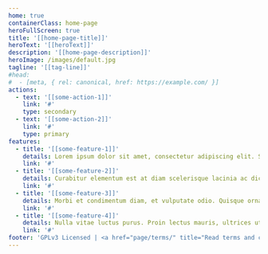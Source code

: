 ```yaml
---
home: true
containerClass: home-page
heroFullScreen: true
title: '[[home-page-title]]'
heroText: '[[heroText]]'
description: '[[home-page-description]]'
heroImage: /images/default.jpg
tagline: '[[tag-line]]'
#head:
#  - [meta, { rel: canonical, href: https://example.com/ }]
actions:
  - text: '[[some-action-1]]'
    link: '#'
    type: secondary
  - text: '[[some-action-2]]'
    link: '#'
    type: primary
features:
  - title: '[[some-feature-1]]'
    details: Lorem ipsum dolor sit amet, consectetur adipiscing elit. Sed vehicula ultrices porttitor. Cras eget arcu vel tellus auctor imperdiet ut ac velit.
    link: '#'
  - title: '[[some-feature-2]]'
    details: Curabitur elementum est at diam scelerisque lacinia ac dictum velit. Duis quis posuere est.
    link: '#'
  - title: '[[some-feature-3]]'
    details: Morbi et condimentum diam, et vulputate odio. Quisque ornare metus pretium, vehicula velit at.
    link: '#'
  - title: '[[some-feature-4]]'
    details: Nulla vitae luctus purus. Proin lectus mauris, ultrices ut posuere at, volutpat.
    link: '#'
footer: 'GPLv3 Licensed | <a href="page/terms/" title="Read terms and conditions of this website">Terms</a>'
---
```

